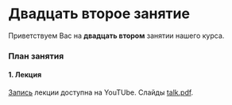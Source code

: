 
# Двадцать второе занятие
Приветствуем Вас на **двадцать втором** занятии нашего курса.

### План занятия
#### 1. Лекция
[Запись](https://www.youtube.com/watch?v=2t05gq13xy0) лекции доступна на YouTUbe. Слайды [talk.pdf](talk.pdf).
